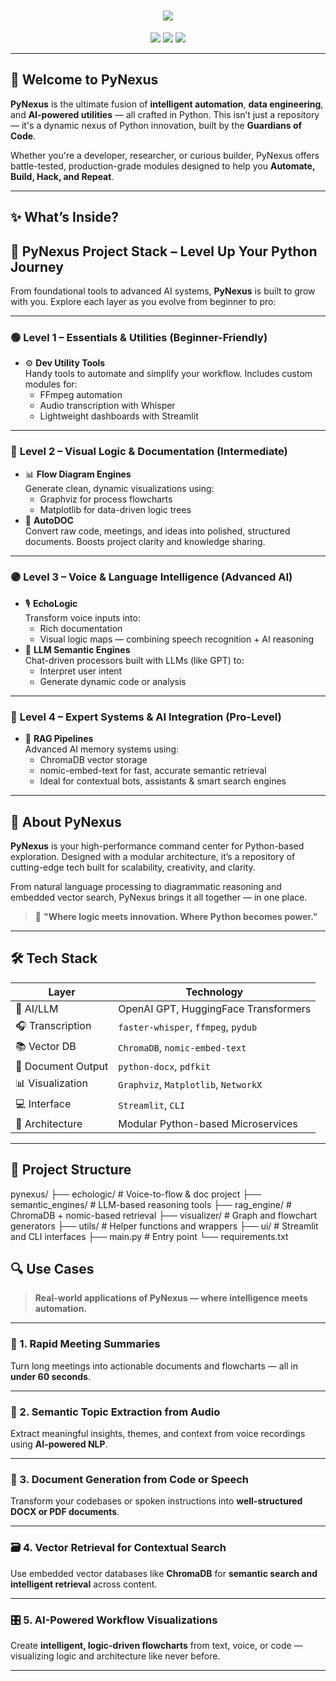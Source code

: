 <h1 align="center">
  <img src="https://readme-typing-svg.herokuapp.com?font=Orbitron&size=40&color=F71313&center=true&vCenter=true&width=900&height=80&lines=⚙️+PyNexus+⚙️;🧠+By+Guardians+of+Code+🧠;💻+Automate+%7C+Build+%7C+Hack+%7C+Repeat+💻" />
</h1>

<p align="center">
  <img src="https://img.shields.io/badge/License-MIT-ff4757.svg?style=for-the-badge" />
  <img src="https://img.shields.io/badge/Made%20with-Python-3776AB?style=for-the-badge&logo=python&logoColor=white" />
  <img src="https://img.shields.io/badge/Projects-AI%20%7C%20Automation%20%7C%20RAG%20%7C%20Visualization-blueviolet?style=for-the-badge" />
</p>

---

## 🚀 Welcome to PyNexus

**PyNexus** is the ultimate fusion of **intelligent automation**, **data engineering**, and **AI-powered utilities** — all crafted in Python. This isn’t just a repository — it's a dynamic nexus of Python innovation, built by the **Guardians of Code**.

Whether you're a developer, researcher, or curious builder, PyNexus offers battle-tested, production-grade modules designed to help you **Automate, Build, Hack, and Repeat**.

---

## ✨ What’s Inside?
<h2>🚀 <strong>PyNexus Project Stack – Level Up Your Python Journey</strong></h2>

<p>From foundational tools to advanced AI systems, <strong>PyNexus</strong> is built to grow with you. Explore each layer as you evolve from beginner to pro:</p>

<hr>

<h3>🟢 <strong>Level 1 – Essentials & Utilities (Beginner-Friendly)</strong></h3>
<ul>
  <li>⚙️ <strong>Dev Utility Tools</strong><br>
    Handy tools to automate and simplify your workflow. Includes custom modules for:
    <ul>
      <li>FFmpeg automation</li>
      <li>Audio transcription with Whisper</li>
      <li>Lightweight dashboards with Streamlit</li>
    </ul>
  </li>
</ul>

<hr>

<h3>🔵 <strong>Level 2 – Visual Logic & Documentation (Intermediate)</strong></h3>
<ul>
  <li>📊 <strong>Flow Diagram Engines</strong><br>
    Generate clean, dynamic visualizations using:
    <ul>
      <li>Graphviz for process flowcharts</li>
      <li>Matplotlib for data-driven logic trees</li>
    </ul>
  </li>
  <li>📄 <strong>AutoDOC</strong><br>
    Convert raw code, meetings, and ideas into polished, structured documents. Boosts project clarity and knowledge sharing.
  </li>
</ul>

<hr>

<h3>🟣 <strong>Level 3 – Voice & Language Intelligence (Advanced AI)</strong></h3>
<ul>
  <li>🎙️ <strong>EchoLogic</strong><br>
    Transform voice inputs into:
    <ul>
      <li>Rich documentation</li>
      <li>Visual logic maps — combining speech recognition + AI reasoning</li>
    </ul>
  </li>
  <li>🤖 <strong>LLM Semantic Engines</strong><br>
    Chat-driven processors built with LLMs (like GPT) to:
    <ul>
      <li>Interpret user intent</li>
      <li>Generate dynamic code or analysis</li>
    </ul>
  </li>
</ul>

<hr>

<h3>🔴 <strong>Level 4 – Expert Systems & AI Integration (Pro-Level)</strong></h3>
<ul>
  <li>🧠 <strong>RAG Pipelines</strong><br>
    Advanced AI memory systems using:
    <ul>
      <li>ChromaDB vector storage</li>
      <li>nomic-embed-text for fast, accurate semantic retrieval</li>
      <li>Ideal for contextual bots, assistants & smart search engines</li>
    </ul>
  </li>
</ul>

---

## 🧠 About PyNexus

**PyNexus** is your high-performance command center for Python-based exploration. Designed with a modular architecture, it’s a repository of cutting-edge tech built for scalability, creativity, and clarity.  

From natural language processing to diagrammatic reasoning and embedded vector search, PyNexus brings it all together — in one place.

> 🔗 **"Where logic meets innovation. Where Python becomes power."**

---

## 🛠 Tech Stack

| Layer              | Technology |
|--------------------|------------|
| 🧠 AI/LLM           | OpenAI GPT, HuggingFace Transformers |
| 🎧 Transcription    | `faster-whisper`, `ffmpeg`, `pydub` |
| 📚 Vector DB        | `ChromaDB`, `nomic-embed-text` |
| 📄 Document Output  | `python-docx`, `pdfkit` |
| 📊 Visualization    | `Graphviz`, `Matplotlib`, `NetworkX` |
| 💻 Interface        | `Streamlit`, `CLI` |
| 🧩 Architecture     | Modular Python-based Microservices |

---

## 📁 Project Structure

pynexus/
├── echologic/ # Voice-to-flow & doc project
├── semantic_engines/ # LLM-based reasoning tools
├── rag_engine/ # ChromaDB + nomic-based retrieval
├── visualizer/ # Graph and flowchart generators
├── utils/ # Helper functions and wrappers
├── ui/ # Streamlit and CLI interfaces
├── main.py # Entry point
└── requirements.txt

## 🔍 Use Cases

> **Real-world applications of PyNexus — where intelligence meets automation.**

---

### 📅 1. Rapid Meeting Summaries  
Turn long meetings into actionable documents and flowcharts — all in **under 60 seconds**.

---

### 🧠 2. Semantic Topic Extraction from Audio  
Extract meaningful insights, themes, and context from voice recordings using **AI-powered NLP**.

---

### 📂 3. Document Generation from Code or Speech  
Transform your codebases or spoken instructions into **well-structured DOCX or PDF documents**.

---

### 🗃️ 4. Vector Retrieval for Contextual Search  
Use embedded vector databases like **ChromaDB** for **semantic search and intelligent retrieval** across content.

---

### 🎛️ 5. AI-Powered Workflow Visualizations  
Create **intelligent, logic-driven flowcharts** from text, voice, or code — visualizing logic and architecture like never before.

---


